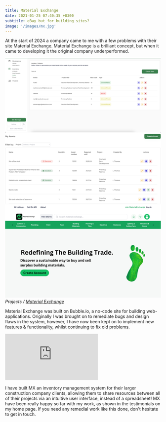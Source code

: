 ```yaml
---
title: Material Exchange
date: 2021-01-25 07:40:35 +0300
subtitle: eBay but for building sites?
image: '/images/mx.jpg'
---
```


At the start of 2024 a company came to me with a few problems with their site Material Exchange. Material Exchange is a brilliant concept, but when it came to developing it the original company underperformed.

<div class="gallery-box">
  <div class="gallery">
    <img src="/images/mxdash.png" alt="Project">
    <img src="/images/dash2.png" alt="Project">
    <img src="/images/project-7.jpg" alt="Project">
  </div>
  <em>Projects / <a href="https://material-ex.com/" target="_blank">Material Exchange</a></em>
</div>

Material Exchange was built on Bubble.io, a no-code site for building web-applications. Originally I was brought on to remediate bugs and design flaws in the system, however, I have now been kept on to implement new features & functionality, whilst continuing to fix old problems.

<p><iframe src="https://www.youtube.com/embed/P2IfvCu_QOQ" frameborder="0" allowfullscreen></iframe></p>

I have built MX an inventory management system for their larger construction company clients, allowing them to share resources between all of their projects via an intuitive user interface, instead of a spreadsheet! MX have been really happy so far with my work, as shown in the testimonials on my home page. If you need any remedial work like this done, don't hesitate to get in touch. 